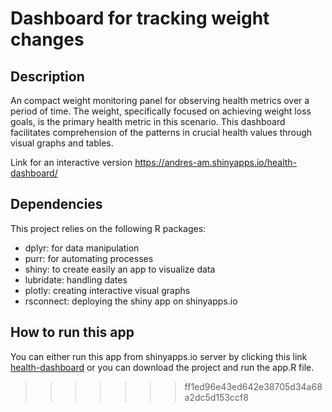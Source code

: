 # Dashboard for tracking weight changes 

## Description
An compact weight monitoring panel for observing health metrics over a period of time. 
The weight, specifically focused on achieving weight loss goals, is the primary health metric in this scenario. This dashboard facilitates comprehension of the patterns in crucial health values through visual graphs and tables.

Link for an interactive version https://andres-am.shinyapps.io/health-dashboard/ 

## Dependencies

This project relies on the following R packages:

- dplyr: for data manipulation
- purr: for automating processes
- shiny: to create easily an app to visualize data 
- lubridate: handling dates 
- plotly: creating interactive visual graphs
- rsconnect: deploying the shiny app on shinyapps.io

## How to run this app 

You can either run this app from shinyapps.io server by clicking this link [health-dashboard](https://andres-am.shinyapps.io/WeightTrackR/) or you can download the project and run the app.R file.
>>>>>>> ff1ed96e43ed642e38705d34a68a2dc5d153ccf8
